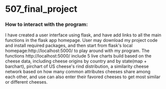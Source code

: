 # 507_final_project

### How to interact with the program:
I have created a user interface using flask, and have add links to all the main functions in the flask app homepage. User may download my project code and install required packages, and then start from flask's local homepage:http://localhost:5000/ to play around with my program.
The functions http://localhost:5000/ include 5 live charts build based on the cheese data, including cheese origins by country and by state(map + barchart),  pirchart of US cheese's rind distribution, a similarity cheese network based on how many common attributes cheeses share among each other, and use can also enter their favored cheeses to get most similar or different cheeses. 
